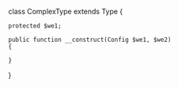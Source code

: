class ComplexType extends Type
{
 
    protected $we1;
    
    public function __construct(Config $we1, $we2)
    {

    }
}